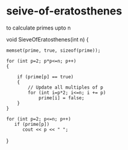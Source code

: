 # seive-of-eratosthenes
to calculate primes upto n

void SieveOfEratosthenes(int n) 
{ 
    
    memset(prime, true, sizeof(prime)); 
  
    for (int p=2; p*p<=n; p++) 
    { 
       
        if (prime[p] == true) 
        { 
            // Update all multiples of p 
            for (int i=p*2; i<=n; i += p) 
                prime[i] = false; 
        } 
    } 
   
    for (int p=2; p<=n; p++) 
       if (prime[p]) 
          cout << p << " "; 
} 

